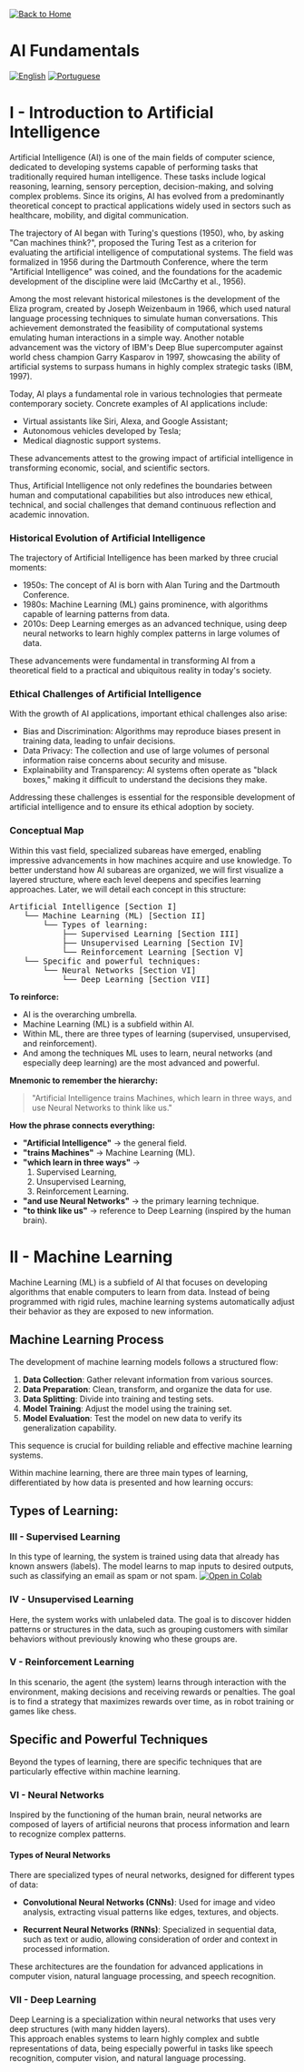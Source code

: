 [![Back to Home](https://img.shields.io/badge/Home-Home-blue)](../README.md)
# AI Fundamentals

[![English](https://img.shields.io/badge/Language-English-red)](README.md)
[![Portuguese](https://img.shields.io/badge/Language-Português-blue)](README-BR.md)

# I - Introduction to Artificial Intelligence

Artificial Intelligence (AI) is one of the main fields of computer science, dedicated to developing systems capable of performing tasks that traditionally required human intelligence. These tasks include logical reasoning, learning, sensory perception, decision-making, and solving complex problems. Since its origins, AI has evolved from a predominantly theoretical concept to practical applications widely used in sectors such as healthcare, mobility, and digital communication.

The trajectory of AI began with Turing's questions (1950), who, by asking "Can machines think?", proposed the Turing Test as a criterion for evaluating the artificial intelligence of computational systems. The field was formalized in 1956 during the Dartmouth Conference, where the term "Artificial Intelligence" was coined, and the foundations for the academic development of the discipline were laid (McCarthy et al., 1956).

Among the most relevant historical milestones is the development of the Eliza program, created by Joseph Weizenbaum in 1966, which used natural language processing techniques to simulate human conversations. This achievement demonstrated the feasibility of computational systems emulating human interactions in a simple way. Another notable advancement was the victory of IBM's Deep Blue supercomputer against world chess champion Garry Kasparov in 1997, showcasing the ability of artificial systems to surpass humans in highly complex strategic tasks (IBM, 1997).

Today, AI plays a fundamental role in various technologies that permeate contemporary society. Concrete examples of AI applications include:
- Virtual assistants like Siri, Alexa, and Google Assistant;
- Autonomous vehicles developed by Tesla;
- Medical diagnostic support systems.

These advancements attest to the growing impact of artificial intelligence in transforming economic, social, and scientific sectors.

Thus, Artificial Intelligence not only redefines the boundaries between human and computational capabilities but also introduces new ethical, technical, and social challenges that demand continuous reflection and academic innovation.

### Historical Evolution of Artificial Intelligence
The trajectory of Artificial Intelligence has been marked by three crucial moments:
- 1950s: The concept of AI is born with Alan Turing and the Dartmouth Conference.
- 1980s: Machine Learning (ML) gains prominence, with algorithms capable of learning patterns from data.
- 2010s: Deep Learning emerges as an advanced technique, using deep neural networks to learn highly complex patterns in large volumes of data.

These advancements were fundamental in transforming AI from a theoretical field to a practical and ubiquitous reality in today's society.

### Ethical Challenges of Artificial Intelligence
With the growth of AI applications, important ethical challenges also arise:
- Bias and Discrimination: Algorithms may reproduce biases present in training data, leading to unfair decisions.
- Data Privacy: The collection and use of large volumes of personal information raise concerns about security and misuse.
- Explainability and Transparency: AI systems often operate as "black boxes," making it difficult to understand the decisions they make.

Addressing these challenges is essential for the responsible development of artificial intelligence and to ensure its ethical adoption by society.

### Conceptual Map
Within this vast field, specialized subareas have emerged, enabling impressive advancements in how machines acquire and use knowledge. To better understand how AI subareas are organized, we will first visualize a layered structure, where each level deepens and specifies learning approaches. Later, we will detail each concept in this structure:

<pre>
Artificial Intelligence [Section I]
   └── Machine Learning (ML) [Section II]
       └── Types of learning:
           ├── Supervised Learning [Section III]
           ├── Unsupervised Learning [Section IV]
           └── Reinforcement Learning [Section V]
   └── Specific and powerful techniques:
       └── Neural Networks [Section VI]
           └── Deep Learning [Section VII]
</pre>

**To reinforce:**
- AI is the overarching umbrella.
- Machine Learning (ML) is a subfield within AI.
- Within ML, there are three types of learning (supervised, unsupervised, and reinforcement).
- And among the techniques ML uses to learn, neural networks (and especially deep learning) are the most advanced and powerful.

**Mnemonic to remember the hierarchy:**
> "Artificial Intelligence trains Machines, which learn in three ways, and use Neural Networks to think like us."

**How the phrase connects everything:**
- **"Artificial Intelligence"** → the general field.
- **"trains Machines"** → Machine Learning (ML).
- **"which learn in three ways"** → 
  1. Supervised Learning,
  2. Unsupervised Learning,
  3. Reinforcement Learning.
- **"and use Neural Networks"** → the primary learning technique.
- **"to think like us"** → reference to Deep Learning (inspired by the human brain).

# II - Machine Learning

Machine Learning (ML) is a subfield of AI that focuses on developing algorithms that enable computers to learn from data. Instead of being programmed with rigid rules, machine learning systems automatically adjust their behavior as they are exposed to new information.

## Machine Learning Process
The development of machine learning models follows a structured flow:

1. **Data Collection**: Gather relevant information from various sources.
2. **Data Preparation**: Clean, transform, and organize the data for use.
3. **Data Splitting**: Divide into training and testing sets.
4. **Model Training**: Adjust the model using the training set.
5. **Model Evaluation**: Test the model on new data to verify its generalization capability.

This sequence is crucial for building reliable and effective machine learning systems.

Within machine learning, there are three main types of learning, differentiated by how data is presented and how learning occurs:

## Types of Learning:

### III - Supervised Learning
In this type of learning, the system is trained using data that already has known answers (labels). The model learns to map inputs to desired outputs, such as classifying an email as spam or not spam.
[![Open in Colab](https://img.shields.io/badge/Open_in-Colab-blue?logo=google-colab)](https://colab.research.google.com/github/CoderPena/artificial-intelligence-portfolio/blob/main/fundamentals-of-ai/1.Iris_Supervised_Learning.ipynb)

### IV - Unsupervised Learning
Here, the system works with unlabeled data. The goal is to discover hidden patterns or structures in the data, such as grouping customers with similar behaviors without previously knowing who these groups are.

### V - Reinforcement Learning
In this scenario, the agent (the system) learns through interaction with the environment, making decisions and receiving rewards or penalties. The goal is to find a strategy that maximizes rewards over time, as in robot training or games like chess.

## Specific and Powerful Techniques

Beyond the types of learning, there are specific techniques that are particularly effective within machine learning.

### VI - Neural Networks
Inspired by the functioning of the human brain, neural networks are composed of layers of artificial neurons that process information and learn to recognize complex patterns.

#### Types of Neural Networks
There are specialized types of neural networks, designed for different types of data:

- **Convolutional Neural Networks (CNNs)**: Used for image and video analysis, extracting visual patterns like edges, textures, and objects.

- **Recurrent Neural Networks (RNNs)**:
Specialized in sequential data, such as text or audio, allowing consideration of order and context in processed information.

These architectures are the foundation for advanced applications in computer vision, natural language processing, and speech recognition.

### VII - Deep Learning
Deep Learning is a specialization within neural networks that uses very deep structures (with many hidden layers).  
This approach enables systems to learn highly complex and subtle representations of data, being especially powerful in tasks like speech recognition, computer vision, and natural language processing.


